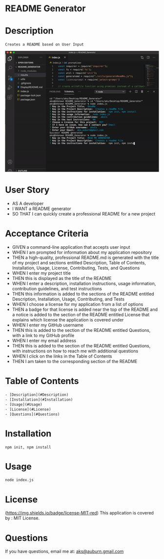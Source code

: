 # README Generator

# Description
    Creates a README based on User Input

![Here's a Gif](assets/Gif/README.gif)



# User Story    

- AS A developer
- I WANT a README generator
- SO THAT I can quickly create a professional README for a new project


# Acceptance Criteria

- GIVEN a command-line application that accepts user input
- WHEN I am prompted for information about my application repository
- THEN a high-quality, professional README.md is generated with the title of my project and sections entitled Description, Table of Contents, Installation, Usage, License, Contributing, Tests, and Questions
- WHEN I enter my project title
- THEN this is displayed as the title of the README
- WHEN I enter a description, installation instructions, usage information, contribution guidelines, and test instructions
- THEN this information is added to the sections of the README entitled Description, Installation, Usage, Contributing, and Tests
- WHEN I choose a license for my application from a list of options
- THEN a badge for that license is added near the top of the README and a notice is added to the section of the README entitled License that explains which license the application is covered under
- WHEN I enter my GitHub username
- THEN this is added to the section of the README entitled Questions, with a link to my GitHub profile
- WHEN I enter my email address
- THEN this is added to the section of the README entitled Questions, with instructions on how to reach me with additional questions
- WHEN I click on the links in the Table of Contents
- THEN I am taken to the corresponding section of the README


# Table of Contents

    - [Description](#Description)
    - [Installation](#Installation)
    - [Usage](#Usage)
    - [License](#License)
    - [Questions](#Questions)

# Installation
    npm init, npm install

# Usage
    node index.js

# License
   (https://img.shields.io/badge/license-MIT-red)
    This application is covered by : MIT License.

# Questions
If you have questions, email me at: aks@auburn.gmail.com 
